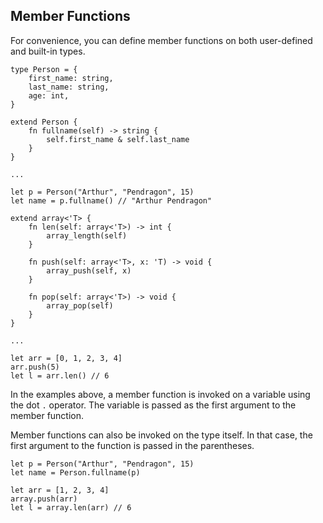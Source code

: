 ## Member Functions

For convenience, you can define member functions on both user-defined and built-in types.

```
type Person = {
    first_name: string,
    last_name: string,
    age: int,
}

extend Person {
    fn fullname(self) -> string {
        self.first_name & self.last_name
    }
}

...

let p = Person("Arthur", "Pendragon", 15)
let name = p.fullname() // "Arthur Pendragon"
```

```
extend array<'T> {
    fn len(self: array<'T>) -> int {
        array_length(self)
    }

    fn push(self: array<'T>, x: 'T) -> void {
        array_push(self, x)
    }

    fn pop(self: array<'T>) -> void {
        array_pop(self)
    }
}

...

let arr = [0, 1, 2, 3, 4]
arr.push(5)
let l = arr.len() // 6
```

In the examples above, a member function is invoked on a variable using the dot `.` operator.
The variable is passed as the first argument to the member function.

Member functions can also be invoked on the type itself.
In that case, the first argument to the function is passed in the parentheses.

```
let p = Person("Arthur", "Pendragon", 15)
let name = Person.fullname(p)

let arr = [1, 2, 3, 4]
array.push(arr)
let l = array.len(arr) // 6
```